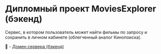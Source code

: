 # Дипломный проект MoviesExplorer (бэкенд)

Сервис, в котором пользователь может найти фильмы по запросу и сохранить в личном кабинете (облегченный аналог Кинопоиска).

:link: - [Домен сервера (бэкенд)](https://api.diploma.master.nomoredomains.xyz/movies)
